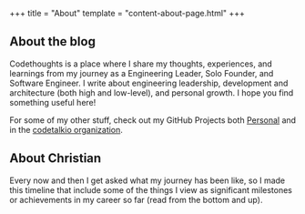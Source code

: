 +++
title = "About"
template = "content-about-page.html"
+++

## About the blog

Codethoughts is a place where I share my thoughts, experiences, and learnings from my journey as a Engineering Leader, Solo Founder, and Software Engineer. I write about engineering leadership, development and architecture (both high and low-level), and personal growth. I hope you find something useful here!

For some of my other stuff, check out my GitHub Projects both [Personal](https://github.com/Tehnix) and in the [codetalkio organization](https://github.com/codetalkio).

## About Christian

Every now and then I get asked what my journey has been like, so I made this timeline that include some of the things I view as significant milestones or achievements in my career so far (read from the bottom and up).
